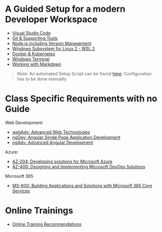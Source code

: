 # A Guided Setup for a modern Developer Workspace

- [Visual Studio Code](./guided/code.md)
- [Git & Supporting Tools](./guided/git.md)
- [Node.js including Version Management](./guided/node.md)
- [Windows Subsystem for Linux 2 - WSL 2](./guided/wsl.md)
- [Docker & Kubernetes](./guided/docker.md)
- [Windows Terminal](./guided/wt.md)
- [Working with Markdown](./guided/markdown.md)

>Note: An automated Setup Script can be found [here](./chocolatery/). Configuration has to be done manually

# Class Specific Requirements with no Guide

Web Development:

- [webAdv: Advanced Web Technologies](./classes/webAdv.md)
- [ngDev: Angular Single Page Application Development](./classes/ngDev.md)
- [ngAdv: Advanced Angular Development](./classes/ngAdv.md)

Azure:

- [AZ-204: Developing solutions for Microsoft Azure](./classes/az204.md)
- [AZ-400: Designing and Implementing Microsoft DevOps Solutions](./classes/az400.md)

Microsoft 365

- [MS-600: Building Applications and Solutions with Microsoft 365 Core Services](./classes/ms600.md)

# Online Trainings

- [Online Training Recommendations](./online/readme.md)
